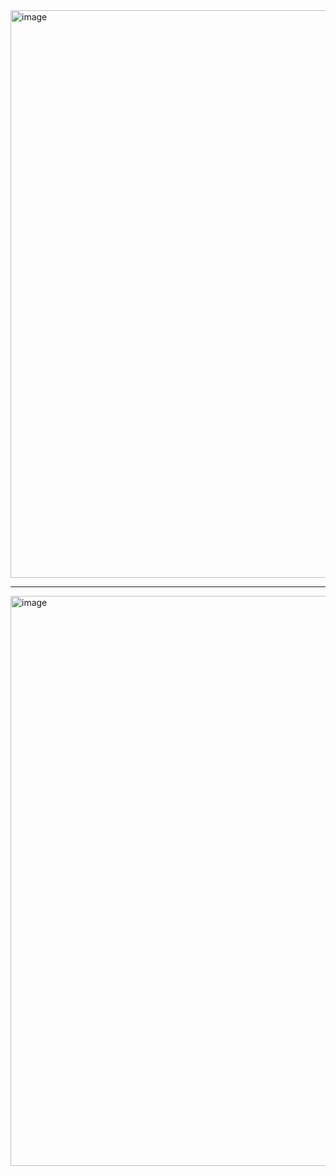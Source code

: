 <img width="1567" height="908" alt="image" src="https://github.com/user-attachments/assets/b44a96bd-b5e0-457e-a770-1462160f20ca" />

---

<img width="1570" height="912" alt="image" src="https://github.com/user-attachments/assets/9d78a333-5c91-45c0-8ee6-b52efb2504a3" />
